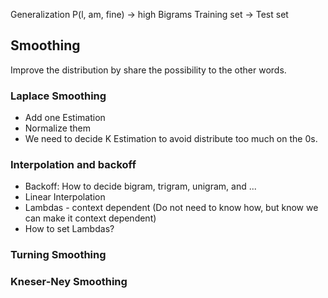 Generalization
P(l, am, fine) -> high
Bigrams
Training set -> Test set
## Smoothing
Improve the distribution by share the possibility to the other words. 
### Laplace Smoothing
- Add one Estimation
- Normalize them
- We need to decide K Estimation to avoid distribute too much on the 0s. 
### Interpolation and backoff
- Backoff: How to decide bigram, trigram, unigram, and ...
- Linear Interpolation
- Lambdas - context dependent (Do not need to know how, but know we can make it context dependent)
- How to set Lambdas? 
### Turning Smoothing
### Kneser-Ney Smoothing
